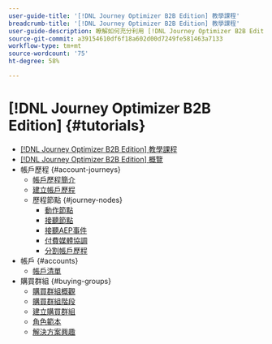 ```yaml
---
user-guide-title: '[!DNL Journey Optimizer B2B Edition] 教學課程'
breadcrumb-title: '[!DNL Journey Optimizer B2B Edition] 教學課程'
user-guide-description: 瞭解如何充分利用 [!DNL Journey Optimizer B2B Edition]。 使用內建的生成式 AI 和業界領先的自動化功能，協調帳戶與購買群組歷程，最大限度地提高對特定方案的需求。
source-git-commit: a39154610df6f18a602d00d7249fe581463a7133
workflow-type: tm+mt
source-wordcount: '75'
ht-degree: 58%

---
```



# [!DNL Journey Optimizer B2B Edition] {#tutorials}

+ [[!DNL Journey Optimizer B2B Edition] 教學課程](overview.md)
+ [[!DNL Journey Optimizer B2B Edition] 概覽](/help/overview-video.md)
+ 帳戶歷程 {#account-journeys}
   + [帳戶歷程簡介](/help/account-journeys/introducing-account-journeys.md)
   + [建立帳戶歷程](/help/account-journeys/create-an-account-journey.md)
   + 歷程節點 {#journey-nodes}
      + [動作節點](/help/account-journeys/journey-nodes/action-node.md)
      + [接聽節點](/help/account-journeys/journey-nodes/listen-node.md)
      + [接聽AEP事件](/help/account-journeys/journey-nodes/listen-for-aep-events.md)
      + [付費媒體協調](/help/account-journeys/journey-nodes/paid-media-orchestration.md)
      + [分割帳戶歷程](/help/account-journeys/journey-nodes/split-account-journey.md)
+ 帳戶 {#accounts}
   + [帳戶清單](/help/accounts/account-lists.md)
+ 購買群組 {#buying-groups}
   + [購買群組概觀](/help/buying-groups/buying-groups-overview.md)
   + [購買群組階段](/help/buying-groups/buying-group-stages.md)
   + [建立購買群組](/help/buying-groups/create-a-buying-group.md)
   + [角色範本](/help/buying-groups/role-templates.md)
   + [解決方案興趣](/help/buying-groups/solution-interest.md)
